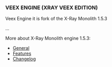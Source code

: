 ### VEEX ENGINE (XRAY VEEX EDITION)



Veex Engine it is fork of the X-Ray Monolith 1.5.3

...



More about X-Ray Monolith engine 1.5.3:

- [General](./doc/MONOLITH-GENERAL.md)
- [Features](./doc/MONOLITH-FEATURES.md)
- [Changelog](./doc/MONOLITH-CHANGELOG.md)



